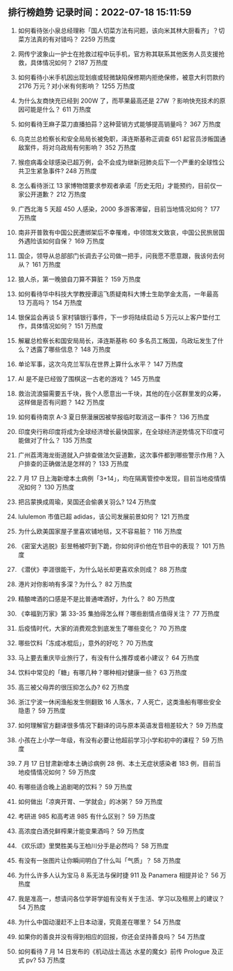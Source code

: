 
## 排行榜趋势 记录时间：2022-07-18 15:11:59
  
  1. 如何看待张小泉总经理称「国人切菜方法有问题，该向米其林大厨看齐」？切菜方法真的有对错吗？ 2259 万热度
    
  2. 网传宁波象山一护士在抢救过程中玩手机，官方称其联系其他医务人员支援抢救，具体情况如何？ 2187 万热度
    
  3. 如何看待小米手机因出现划痕或轻微缺陷保修期内拒绝保修，被意大利罚款约 2176 万元？对小米有何影响？ 1255 万热度
    
  4. 为什么友商快充已经到 200W 了，而苹果最高还是 27W ？影响快充技术的原因可能是什么？ 611 万热度
    
  5. 如何看待王麻子菜刀直播拍蒜？这种营销方式能够提高销量吗？ 367 万热度
    
  6. 乌克兰总检察长和安全局局长被免职，泽连斯基称正调查 651 起官员涉叛国通敌案件，将对乌政局有何影响？ 352 万热度
    
  7. 猴痘病毒全球感染已超万例，会不会成为继新冠肺炎后下一个严重的全球性公共卫生紧急事件? 248 万热度
    
  8. 怎么看待浙江 13 家博物馆要求参观者承诺「历史无阳」才能预约，目前仅一家公开道歉？ 212 万热度
    
  9. 广西北海 5 天超 450 人感染，2000 多游客滞留，目前当地情况如何？ 177 万热度
    
  10. 南非开普敦有中国公民遭绑架后不幸罹难，中领馆发文致哀，中国公民旅居国外遇险该如何自保？ 169 万热度
    
  11. 国企，领导从总部部门长调去子公司做一把手，问我愿不愿意跟，我该何去何从？ 161 万热度
    
  12. 狼人杀，第一晚狼自刀算不算脏？ 159 万热度
    
  13. 如何看待华中科技大学教授谭运飞质疑南科大博士生助学金太高，一年最高 13 万高吗？ 154 万热度
    
  14. 银保监会再谈 5 家村镇银行事件，下一步将陆续启动 5 万元以上客户垫付工作，具体情况如何？ 151 万热度
    
  15. 解雇总检察长和国安局局长，泽连斯基称 60 多名员工叛国，乌政坛发生了什么？透露了哪些信息？ 148 万热度
    
  16. 单论军事，这次乌克兰军队在世界上算什么水平？ 147 万热度
    
  17. AI 是不是已经毁了围棋这一古老的游戏？ 145 万热度
    
  18. 救治流浪猫需要五千块，我个人愿意出一千块，其他的在小区群里发的众筹，这样做是否有问题？ 142 万热度
    
  19. 如何看待南京 A-3 夏日祭漫展因被举报临时取消这一事件？ 136 万热度
    
  20. 印度央行称印度将成为全球经济增长最快国家，在全球经济逆势情况下印度可能做对了什么？ 135 万热度
    
  21. 广州荔湾海龙街道就入户排查做法欠妥道歉，这次事件都到哪些警示作用？入户排查的正确做法是怎样的？ 133 万热度
    
  22. 7 月 17 日上海新增本土病例「3+14」，均在隔离管控中发现，目前当地疫情情况如何？ 130 万热度
    
  23. 把吕蒙换成周瑜，吴国还会偷袭关羽么? 124 万热度
    
  24. lululemon 市值已超 adidas，该公司发展前景如何？ 121 万热度
    
  25. 为什么欧美国家屋子里喜欢铺地毯，又不容易脏？ 116 万热度
    
  26. 《密室大逃脱》彭昱畅被吓到下跪，你如何评价他在节目中的表现？ 101 万热度
    
  27. 《潜伏》李涯很能干，为什么站长却更喜欢余则成？ 88 万热度
    
  28. 港片对你影响有多深？为什么？ 82 万热度
    
  29. 精酿啤酒的口感是不是比普通啤酒好，为什么？ 80 万热度
    
  30. 《幸福到万家》第 33-35 集拍得怎么样？哪些剧情点值得关注？ 77 万热度
    
  31. 后疫情时代，大家的消费观念到底发生了哪些变化？ 70 万热度
    
  32. 哪些饮料「冻成冰棍后」，意外的好吃？ 70 万热度
    
  33. 马上要去重庆毕业旅行了，有没有什么推荐或者小建议？ 64 万热度
    
  34. 饮料中常见的「糖」有哪几种？哪种相对健康一些？ 63 万热度
    
  35. 高三被父母弄的很压抑怎么办? 62 万热度
    
  36. 浙江宁波一休闲渔船发生侧翻致 16 人落水，7 人死亡，这类渔船有哪些安全隐患？ 59 万热度
    
  37. 如何理解官方翻译很多情况下翻译的词与原本英语发音相差较大？ 59 万热度
    
  38. 小孩在上小学一年级，有没有必要让他超前学习小学和初中的课程？ 59 万热度
    
  39. 7 月 17 日甘肃新增本土确诊病例 28 例、本土无症状感染者 183 例，目前当地疫情情况如何？ 59 万热度
    
  40. 有哪些适合晚上追剧喝的饮料？ 59 万热度
    
  41. 如何做出「凉爽开胃、一学就会」的冰粥？ 59 万热度
    
  42. 考研进 985 和高考进 985 有什么区别？ 59 万热度
    
  43. 高浓度白酒兑鲜榨果汁能变果酒吗？ 59 万热度
    
  44. 《欢乐颂》里樊胜美与王柏川分手是必然吗？ 58 万热度
    
  45. 有没有一张图片让你瞬间明白了什么叫「气质」？ 58 万热度
    
  46. 为什么许多人认为宝马 8 系无法与保时捷 911 及 Panamera 相提并论？ 56 万热度
    
  47. 我是准高一，想请问各位学哥学姐有没有关于生活、学习以及租房上的建议？ 54 万热度
    
  48. 为什么中国动漫赶不上日本动漫，究竟差在哪里？ 54 万热度
    
  49. 如果你的善良并没有得到相应的回报，你还会坚持善良吗？ 54 万热度
    
  50. 如何看待 7 月 14 日发布的《机动战士高达 水星的魔女》前传 Prologue 及正式 pv? 53 万热度
    